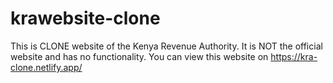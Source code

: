 # krawebsite-clone
This is CLONE website of the Kenya Revenue Authority. It is NOT the official website and has no functionality.
You can view this website on https://kra-clone.netlify.app/

